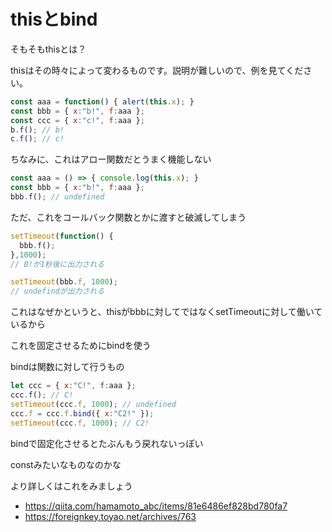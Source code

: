 # thisとbind



そもそもthisとは？

thisはその時々によって変わるものです。説明が難しいので、例を見てください。

```js
const aaa = function() { alert(this.x); }
const bbb = { x:"b!", f:aaa };
const ccc = { x:"c!", f:aaa };
b.f(); // b!
c.f(); // c!
```

ちなみに、これはアロー関数だとうまく機能しない

```js
const aaa = () => { console.log(this.x); }
const bbb = { x:"b!", f:aaa };
bbb.f(); // undefined
```







ただ、これをコールバック関数とかに渡すと破滅してしまう

```js
setTimeout(function() {
  bbb.f();
},1000);
// B!が1秒後に出力される

setTimeout(bbb.f, 1000);
// undefindが出力される
```

これはなぜかというと、thisがbbbに対してではなくsetTimeoutに対して働いているから



これを固定させるためにbindを使う

bindは関数に対して行うもの

```js
let ccc = { x:"C!", f:aaa };
ccc.f(); // C!
setTimeout(ccc.f, 1000); // undefined
ccc.f = ccc.f.bind({ x:"C2!" });
setTimeout(ccc.f, 1000); // C2!
```



bindで固定化させるとたぶんもう戻れないっぽい

constみたいなものなのかな



より詳しくはこれをみましょう

- https://qiita.com/hamamoto_abc/items/81e6486ef828bd780fa7
- https://foreignkey.toyao.net/archives/763